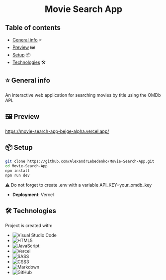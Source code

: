# **<p style="text-align:center">Movie Search App</p>**

## Table of contents

- [General info](#general-info) ⭐
- [Preview](#Illustrations) 🖼️
- [Setup](#setup) 📦
- [Technologies](#technologies) 🛠️

## <a id="general-info">⭐ General info</a>

An interactive web application for searching movies by title using the OMDb API.

## <a id="Illustrations">🖼️ Preview</a>

<a style="font-size: 24px">https://movie-search-app-beige-alpha.vercel.app/</a>

## <a id="setup">📦 Setup</a>

```bash
git clone https://github.com/AlexandrLebedenko/Movie-Search-App.git
cd Movie-Search-App
npm install
npm run dev
```

⚠️ Do not forget to create .env with a variable API_KEY=your_omdb_key

- **Deployment**: Vercel

## <a id="technologies">🛠️ Technologies</a>

Project is created with:

- ![Visual Studio Code](https://img.shields.io/badge/Visual%20Studio%20Code-0078d7.svg?style=for-the-badge&logo=visual-studio-code&logoColor=white)
- ![HTML5](https://img.shields.io/badge/html5-%23E34F26.svg?style=for-the-badge&logo=html5&logoColor=white)
- ![JavaScript](https://img.shields.io/badge/javascript-%23323330.svg?style=for-the-badge&logo=javascript&logoColor=%23F7DF1E)
- ![Vercel](https://img.shields.io/badge/Vercel-%23000000.svg?logo=vercel&logoColor=white)
- ![SASS](https://img.shields.io/badge/SASS-hotpink.svg?style=for-the-badge&logo=SASS&logoColor=white)
- ![CSS3](https://img.shields.io/badge/css3-%231572B6.svg?style=for-the-badge&logo=css3&logoColor=white)
- ![Markdown](https://img.shields.io/badge/markdown-%23000000.svg?style=for-the-badge&logo=markdown&logoColor=white)
- ![GitHub](https://img.shields.io/badge/github-%23121011.svg?style=for-the-badge&logo=github&logoColor=white)
